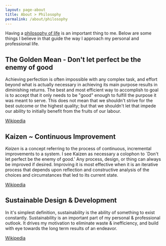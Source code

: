 ```yaml
---
layout: page-about
title: About > Philosophy
permalink: /about/philosophy
---
```


Having a [philosophy of life](https://en.wikipedia.org/wiki/Philosophy_of_life) is an important thing to me.  Below are 
some things I believe in that guide the way I approach my personal and professional life.

## The Golden Mean - Don't let perfect be the enemy of good

Achieving perfection is often impossible with any complex task, and effort beyond what is actually necessary in
achieving its main purpose results in diminishing returns. The best and most efficient way to accomplish to goal is to
accept that it only needs to be "good" enough to fulfill the purpose it was meant to serve. This does not mean that we
shouldn't strive for the best outcome or the highest quality; but that we shouldn't let that impede our ability to
initially benefit from the fruits of our labour.

[Wikipedia](https://en.wikipedia.org/wiki/Perfect_is_the_enemy_of_good)

## Kaizen ~ Continuous Improvement

_Kaizen_ is a concept referring to the process of continuous, incremental improvements to a system. I see Kaizen as
necessary a colophon to `Don't let perfect be the enemy of good.' Any process, design, or thing can always be improved
if desired. Improving it is most effective when it is an iterative process that depends upon reflection and constructive
analysis of the choices and circumstances that led to its current state.

[Wikipedia](https://en.wikipedia.org/wiki/Kaizen)

## Sustainable Design & Development

In it's simplest definition, sustainability is the ability of something to exist constantly. Sustainability is an
important part of my personal & professional outlook. It drives my motivation to eliminate waste & inefficiency, and
build with eye towards the long term results of an endeavor.

[Wikipedia](https://en.wikipedia.org/wiki/Sustainable_design)
